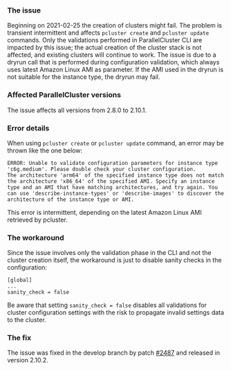 ### The issue

Beginning on 2021-02-25 the creation of clusters might fail. The problem is transient intermittent and affects `pcluster create` and `pcluster update` commands.
Only the validations performed in ParallelCluster CLI are impacted by this issue; the actual creation of the cluster stack is not affected, and existing clusters will continue to work. The issue is due to a dryrun call that is performed during configuration validation, which always uses latest Amazon Linux AMI as parameter. If the AMI used in the dryrun is not suitable for the instance type, the dryrun may fail.

### Affected ParallelCluster versions

The issue affects all versions from 2.8.0 to 2.10.1.

### Error details

When using `pcluster create` or `pcluster update` command, an error may be thrown like the one below:

 ```
 ERROR: Unable to validate configuration parameters for instance type 'c6g.medium'. Please double check your cluster configuration.
 The architecture 'arm64' of the specified instance type does not match the architecture 'x86_64' of the specified AMI. Specify an instance type and an AMI that have matching architectures, and try again. You can use 'describe-instance-types' or 'describe-images' to discover the architecture of the instance type or AMI.
 ```
This error is intermittent, depending on the latest Amazon Linux AMI retrieved by pcluster. 

### The workaround

Since the issue involves only the validation phase in the CLI and not the cluster creation itself, the workaround is just to disable sanity checks in the configuration:

 ```
 [global]
 ...
 sanity_check = false
 ```

 Be aware that setting `sanity_check = false` disables all validations for cluster configuration settings with the risk to propagate invalid settings data to the cluster.

### The fix

The issue was fixed in the develop branch by patch [#2487](https://github.com/aws/aws-parallelcluster/pull/2487) and released in version 2.10.2.